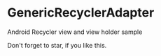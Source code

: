 # GenericRecyclerAdapter
Android Recycler view and view holder sample

Don't forget to star, if you like this.
